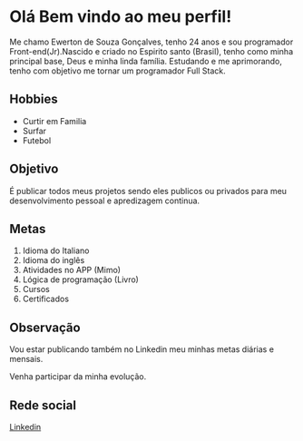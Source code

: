 <h1>Olá Bem vindo ao meu perfil!</h1>

<p>Me chamo Ewerton de Souza Gonçalves, tenho 24 anos e sou programador Front-end(Jr).Nascido  e criado no Espirito santo (Brasil), tenho como minha principal base, Deus e minha linda família.
Estudando e me aprimorando, tenho com objetivo me tornar um programador Full Stack.</p> 


<h2>Hobbies</h2>
<ul>
  <li>Curtir em Familia</li>
  <li>Surfar</li>
  <li>Futebol</li>
</ul>

<h2>Objetivo</h2>

<p>É publicar todos meus projetos sendo eles publicos ou privados para meu desenvolvimento pessoal e apredizagem continua.</p>


<h2>Metas</h2>

<ol>
  <li>Idioma do Italiano</li>
  <li>Idioma do inglês</li>
  <li>Atividades no APP (Mimo)</li>
  <li>Lógica de programação (Livro)</li>
  <li>Cursos</li>
  <li>Certificados</li>
</ol>

<h2>Observação</h2>
<p>Vou estar publicando também no Linkedin meu minhas metas diárias e mensais.
<br>

Venha participar da minha evolução.</p>

<h2>Rede social</h2>

<a href="https://www.linkedin.com/in/ewerton-souza-892154280/">Linkedin</a>
